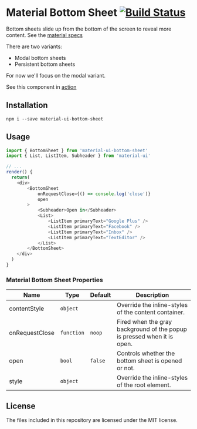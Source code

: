 # Material Bottom Sheet [![Build Status](https://travis-ci.org/TeamWertarbyte/material-ui-bottom-sheet.svg?branch=master)](https://travis-ci.org/TeamWertarbyte/material-ui-bottom-sheet)

Bottom sheets slide up from the bottom of the screen to reveal more content. See the [material specs](https://material.io/guidelines/components/bottom-sheets.html#)

There are two variants:
* Modal bottom sheets
* Persistent bottom sheets

For now we'll focus on the modal variant.

See this component in [action](https://teamwertarbyte.github.io/material-ui-bottom-sheet/)

## Installation
```shell
npm i --save material-ui-bottom-sheet
```

## Usage
```js
import { BottomSheet } from 'material-ui-bottom-sheet'
import { List, ListItem, Subheader } from 'material-ui'

// ...
render() {
  return(
    <div>
        <BottomSheet
            onRequestClose={() => console.log('close')}
            open
        >
            <Subheader>Open in</Subheader>
            <List>
                <ListItem primaryText="Google Plus" />
                <ListItem primaryText="Facebook" />
                <ListItem primaryText="Inbox" />
                <ListItem primaryText="TextEditor" />
            </List>
        </BottomSheet>
    </div>
  )
}
```

### Material Bottom Sheet Properties

|Name            |Type        |Default     |Description
|----------------|------------|------------|--------------------------------
|contentStyle    | `object`   |            | Override the inline-styles of the content container.
|onRequestClose  | `function` | `noop`     | Fired when the gray background of the popup is pressed when it is open.
|open            | `bool`     | `false`    | Controls whether the bottom sheet is opened or not.
|style           | `object`   |            | Override the inline-styles of the root element.

## License

The files included in this repository are licensed under the MIT license.
